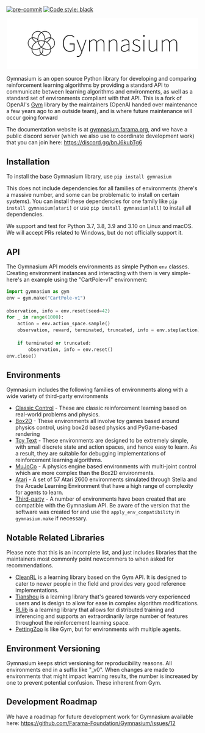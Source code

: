 [![pre-commit](https://img.shields.io/badge/pre--commit-enabled-brightgreen?logo=pre-commit&logoColor=white)](https://pre-commit.com/) [![Code style: black](https://img.shields.io/badge/code%20style-black-000000.svg)](https://github.com/psf/black)

<p align="center">
    <img src="https://raw.githubusercontent.com/Farama-Foundation/Gymnasium/main/gymnasium-text.png" width="500px"/>
</p>


Gymnasium is an open source Python library for developing and comparing reinforcement learning algorithms by providing a standard API to communicate between learning algorithms and environments, as well as a standard set of environments compliant with that API. This is a fork of OpenAI's [Gym](https://github.com/openai/gym) library by the maintainers (OpenAI handed over maintenance a few years ago to an outside team), and is where future maintenance will occur going forward

The documentation website is at [gymnasium.farama.org](https://gymnasium.farama.org), and we have a public discord server (which we also use to coordinate development work) that you can join here: https://discord.gg/bnJ6kubTg6

## Installation

To install the base Gymnasium library, use `pip install gymnasium`

This does not include dependencies for all families of environments (there's a massive number, and some can be problematic to install on certain systems). You can install these dependencies for one family like `pip install gymnasium[atari]` or use `pip install gymnasium[all]` to install all dependencies.

We support and test for Python 3.7, 3.8, 3.9 and 3.10 on Linux and macOS. We will accept PRs related to Windows, but do not officially support it.

## API

The Gymnasium API models environments as simple Python `env` classes. Creating environment instances and interacting with them is very simple- here's an example using the "CartPole-v1" environment:

```python
import gymnasium as gym
env = gym.make("CartPole-v1")

observation, info = env.reset(seed=42)
for _ in range(1000):
    action = env.action_space.sample()
    observation, reward, terminated, truncated, info = env.step(action)

    if terminated or truncated:
        observation, info = env.reset()
env.close()
```

## Environments

Gymnasium includes the following families of environments along with a wide variety of third-party environments
* [Classic Control](https://gymnasium.farama.org/environments/classic_control/) - These are classic reinforcement learning based on real-world problems and physics.
* [Box2D](https://gymnasium.farama.org/environments/box2d/) - These environments all involve toy games based around physics control, using box2d based physics and PyGame-based rendering
* [Toy Text](https://gymnasium.farama.org/environments/toy_text/) - These environments are designed to be extremely simple, with small discrete state and action spaces, and hence easy to learn. As a result, they are suitable for debugging implementations of reinforcement learning algorithms.
* [MuJoCo](https://gymnasium.farama.org/environments/mujoco/) - A physics engine based environments with multi-joint control which are more complex than the Box2D environments.
* [Atari](https://gymnasium.farama.org/environments/atari/) - A set of 57 Atari 2600 environments simulated through Stella and the Arcade Learning Environment that have a high range of complexity for agents to learn.
* [Third-party](https://gymnasium.farama.org/environments/third_party_environments/) - A number of environments have been created that are compatible with the Gymnasium API. Be aware of the version that the software was created for and use the `apply_env_compatibility` in `gymnasium.make` if necessary.

## Notable Related Libraries

Please note that this is an incomplete list, and just includes libraries that the maintainers most commonly point newcommers to when asked for recommendations.

* [CleanRL](https://github.com/vwxyzjn/cleanrl) is a learning library based on the Gym API. It is designed to cater to newer people in the field and provides very good reference implementations.
* [Tianshou](https://github.com/thu-ml/tianshou) is a learning library that's geared towards very experienced users and is design to allow for ease in complex algorithm modifications.
* [RLlib](https://docs.ray.io/en/latest/rllib/index.html) is a learning library that allows for distributed training and inferencing and supports an extraordinarily large number of features throughout the reinforcement learning space.
* [PettingZoo](https://github.com/Farama-Foundation/PettingZoo) is like Gym, but for environments with multiple agents.


## Environment Versioning

Gymnasium keeps strict versioning for reproducibility reasons. All environments end in a suffix like "\_v0".  When changes are made to environments that might impact learning results, the number is increased by one to prevent potential confusion. These inherent from Gym.


## Development Roadmap

We have a roadmap for future development work for Gymnasium available here: https://github.com/Farama-Foundation/Gymnasium/issues/12

